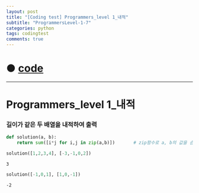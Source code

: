```yaml
---
layout: post
title: "[Coding test] Programmers_level 1_내적"
subtitle: "ProgrammersLevel-1-7"
categories: python
tags: codingtest
comments: true
---
```


# ● [code](https://github.com/JeongJaeyoung0/coding_test/blob/af206dabc43353217edde4f1e15bc6cd87b2a4e5/210621_Programmers_level%201_%EB%82%B4%EC%A0%81.ipynb)

***

# Programmers_level 1_내적
### 길이가 같은 두 배열을 내적하여 출력


```python
def solution(a, b):
    return sum([i*j for i,j in zip(a,b)])       # zip함수로 a, b의 값을 순차로 곱하여 리스트에 저장하고 sum하여 return
```


```python
solution([1,2,3,4], [-3,-1,0,2])
```




    3




```python
solution([-1,0,1], [1,0,-1])
```




    -2